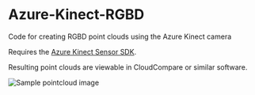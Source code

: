 # Azure-Kinect-RGBD
Code for creating RGBD point clouds using the Azure Kinect camera

Requires the [Azure Kinect Sensor SDK](https://github.com/microsoft/Azure-Kinect-Sensor-SDK/blob/develop/docs/usage.md).

Resulting point clouds are viewable in CloudCompare or similar software.

![Sample pointcloud image](https://github.com/leo-step/Azure-Kinect-RGBD/blob/master/sample.JPG)
